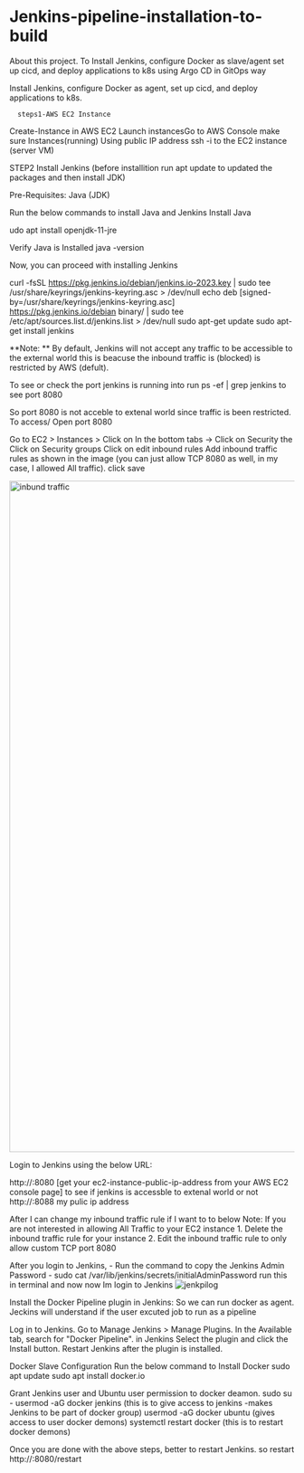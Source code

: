 
# Jenkins-pipeline-installation-to-build
About this project. To Install Jenkins, configure Docker as slave/agent set up cicd, and deploy applications to k8s using Argo CD in GitOps way

Install Jenkins, configure Docker as agent, set up cicd, and deploy applications to k8s.

      steps1-AWS EC2 Instance
Create-Instance in AWS EC2
Launch instancesGo 
to AWS Console
make sure Instances(running)
Using public IP address ssh -i to the EC2 instance (server VM)

STEP2 Install Jenkins (before installition run apt update to updated the packages and then install JDK)

Pre-Requisites:
Java (JDK)

Run the below commands to install Java and Jenkins
Install Java

udo apt install openjdk-11-jre

Verify Java is Installed
java -version

Now, you can proceed with installing Jenkins

curl -fsSL https://pkg.jenkins.io/debian/jenkins.io-2023.key | sudo tee \
  /usr/share/keyrings/jenkins-keyring.asc > /dev/null
echo deb [signed-by=/usr/share/keyrings/jenkins-keyring.asc] \
  https://pkg.jenkins.io/debian binary/ | sudo tee \
  /etc/apt/sources.list.d/jenkins.list > /dev/null
sudo apt-get update
sudo apt-get install jenkins

**Note: ** By default, Jenkins will not accept any traffic to be accessible to the external world this is beacuse the inbound traffic is (blocked) is restricted by AWS (defult).

To see or check the port jenkins is running into 
run  ps -ef | grep jenkins      to see port 8080

So port 8080 is not acceble to extenal world since traffic is been restricted.
To access/ Open port 8080 

Go to EC2 > Instances > Click on
In the bottom tabs -> Click on Security
the Click on Security groups
Click on edit inbound rules
Add inbound traffic rules as shown in the image (you can just allow TCP 8080 as well, in my case, I allowed All traffic). click save



<img width="1187" alt="inbund traffic" src="https://github.com/hannahmaina/Jenkins-pipeline-installation-to-build/assets/112791368/04843d6b-e5d6-4d47-87e5-21f334784ea9"> 

Login to Jenkins using the below URL:

http://:8080 [get your ec2-instance-public-ip-address from your AWS EC2 console page] to see if jenkins is accessble to extenal world or not
http://:8088 my pulic ip address


After I can change my inbound traffic rule if I want to to below
Note: If you are not interested in allowing All Traffic to your EC2 instance 1. Delete the inbound traffic rule for your instance 2. Edit the inbound traffic rule to only allow custom TCP port 8080

After you login to Jenkins, - Run the command to copy the Jenkins Admin Password - sudo cat /var/lib/jenkins/secrets/initialAdminPassword run this in terminal and now  now Im login to Jenkins
![jenkpilog](https://github.com/hannahmaina/Jenkins-pipeline-installation-to-build/assets/112791368/5af0fafc-b05e-41a9-bfcf-da839b56a910)

Install the Docker Pipeline plugin in Jenkins: So we can run docker as agent. Jeckins will understand if the user excuted job to run as a pipeline 

Log in to Jenkins.
Go to Manage Jenkins > Manage Plugins.
In the Available tab, search for "Docker Pipeline". in Jenkins
Select the plugin and click the Install button.
Restart Jenkins after the plugin is installed.

Docker Slave Configuration
Run the below command to Install Docker
sudo apt update
sudo apt install docker.io



Grant Jenkins user and Ubuntu user permission to docker deamon.
sudo su - 
usermod -aG docker jenkins   (this is to give access to jenkins -makes Jenkins to be part of docker group)
usermod -aG docker ubuntu     (gives access to user docker demons)
systemctl restart docker     (this is to restart docker demons)

Once you are done with the above steps, better to restart Jenkins. so restart
http://<ec2-instance-public-ip>:8080/restart













